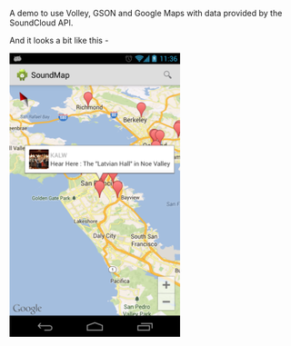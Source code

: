 A demo to use Volley, GSON and Google Maps with data provided by the SoundCloud API.

And it looks a bit like this -

 <img src="https://github.com/peter-tackage/assets/raw/master/screenshots/soundmap/screenshot-soundmap.png" alt="Soundmap Screenshot 1" width="300">
